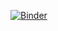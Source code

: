 [![Binder](https://mybinder.org/badge_logo.svg)](https://mybinder.org/v2/gh/adrienpacifico/python_data_science/HEAD?urlpath=lab)
